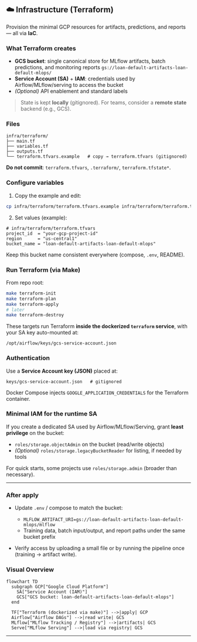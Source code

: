## ☁️ Infrastructure (Terraform)

Provision the minimal GCP resources for artifacts, predictions, and reports — all via **IaC**.

### What Terraform creates

* **GCS bucket**: single canonical store for MLflow artifacts, batch predictions, and monitoring reports
  `gs://loan-default-artifacts-loan-default-mlops/`
* **Service Account (SA)** + **IAM**: credentials used by Airflow/MLflow/serving to access the bucket
* *(Optional)* API enablement and standard labels

> State is kept **locally** (gitignored). For teams, consider a **remote state** backend (e.g., GCS).


### Files

```
infra/terraform/
├── main.tf
├── variables.tf
├── outputs.tf
└── terraform.tfvars.example   # copy → terraform.tfvars (gitignored)
```

**Do not commit**: `terraform.tfvars`, `.terraform/`, `terraform.tfstate*`.


### Configure variables

1. Copy the example and edit:

```bash
cp infra/terraform/terraform.tfvars.example infra/terraform/terraform.tfvars
```

2. Set values (example):

```hcl
# infra/terraform/terraform.tfvars
project_id  = "your-gcp-project-id"
region      = "us-central1"
bucket_name = "loan-default-artifacts-loan-default-mlops"
```

Keep this bucket name consistent everywhere (compose, `.env`, README).


### Run Terraform (via Make)

From repo root:

```bash
make terraform-init
make terraform-plan
make terraform-apply
# later
make terraform-destroy
```

These targets run Terraform **inside the dockerized `terraform` service**, with your SA key auto-mounted at:

```
/opt/airflow/keys/gcs-service-account.json
```


### Authentication

Use a **Service Account key (JSON)** placed at:

```
keys/gcs-service-account.json   # gitignored
```

Docker Compose injects `GOOGLE_APPLICATION_CREDENTIALS` for the Terraform container.


### Minimal IAM for the runtime SA

If you create a dedicated SA used by Airflow/MLflow/Serving, grant **least privilege** on the bucket:

* `roles/storage.objectAdmin` on the bucket (read/write objects)
* *(Optional)* `roles/storage.legacyBucketReader` for listing, if needed by tools

For quick starts, some projects use `roles/storage.admin` (broader than necessary).

---

### After apply

* Update `.env` / compose to match the bucket:

  * `MLFLOW_ARTIFACT_URI=gs://loan-default-artifacts-loan-default-mlops/mlflow`
  * Training data, batch input/output, and report paths under the same bucket prefix
* Verify access by uploading a small file or by running the pipeline once (training → artifact write).


### Visual Overview

```mermaid
flowchart TD
  subgraph GCP["Google Cloud Platform"]
    SA["Service Account (IAM)"]
    GCS["GCS bucket: loan-default-artifacts-loan-default-mlops"]
  end

  TF["Terraform (dockerized via make)"] -->|apply| GCP
  Airflow["Airflow DAGs"] -->|read write| GCS
  MLflow["MLflow Tracking / Registry"] -->|artifacts| GCS
  Serve["MLflow Serving"] -->|load via registry| GCS
```
---
